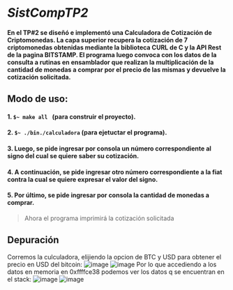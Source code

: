 # **_SistCompTP2_**

#### En el TP#2 se diseñó e implementó una Calculadora de Cotización de Criptomonedas. La capa superior recupera la cotización de 7 criptomonedas obtenidas mediante la biblioteca CURL de C y la API Rest de la pagina BITSTAMP. El programa luego convoca con los datos de la consulta a rutinas en ensamblador que realizan la multiplicación de la cantidad de monedas a comprar por el precio de las mismas y devuelve la cotización solicitada.

## Modo de uso:

  #### 1. ```$~ make all ``` (para construir el proyecto).
  #### 2. ``` $~ ./bin./calculadora ``` (para ejetuctar el programa).
  #### 3. Luego, se pide ingresar por consola un número correspondiente al signo del cual se quiere saber su cotización.
  #### 4. A continuación, se pide ingresar otro número correspondiente a la fiat contra la cual se quiere expresar el valor del signo.
  #### 5. Por último, se pide ingresar por consola la cantidad de monedas a comprar. 
> Ahora el programa imprimirá la cotización solicitada 

## Depuración
Corremos la culculadora, elijiendo la opcion de BTC y USD para obtener el precio en USD del bitcoin:
![image](https://user-images.githubusercontent.com/30204958/232549865-d30845c3-6805-4ef7-b650-26266efef221.png)
![image](https://user-images.githubusercontent.com/30204958/232525142-24965656-45ee-43dc-91e5-66327c83f072.png)
Por lo que accediendo a los datos en memoria en 0xffffce38 podemos ver los datos q se encuentran en el stack:
![image](https://user-images.githubusercontent.com/30204958/232528169-6f9fd094-b28d-4d33-b8d9-0368aa56ebf5.png)
![image](https://user-images.githubusercontent.com/30204958/232549760-c44999c4-775f-4412-8c43-cc799e634c7c.png)
